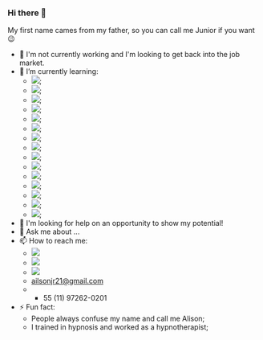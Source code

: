 ### Hi there 👋

My first name cames from my father, so you can call me Junior if you want :wink:

- 🔭 I'm not currently working and I'm looking to get back into the job market.
- 🌱 I’m currently learning:
  - <img src="{https://img.shields.io/badge/JavaScript-F7DF1E?style=for-the-badge&logo=javascript&logoColor=black}" />;
  - <img src="{https://img.shields.io/badge/TypeScript-007ACC?style=for-the-badge&logo=typescript&logoColor=white}" />;
  - <img src="{https://img.shields.io/badge/Node.js-43853D?style=for-the-badge&logo=node-dot-js&logoColor=white" />;
  - <img src="{https://img.shields.io/badge/npm-CB3837?style=for-the-badge&logo=npm&logoColor=white}" />;
  - <img src="{https://img.shields.io/badge/Yarn-2C8EBB?style=for-the-badge&logo=yarn&logoColor=white" />;
  - <img src="{https://img.shields.io/badge/Jest-C21325?style=for-the-badge&logo=jest&logoColor=white" />;
  - <img src="{https://img.shields.io/badge/React-20232A?style=for-the-badge&logo=react&logoColor=61DAFB" />;
  - <img src="{https://img.shields.io/badge/HTML5-E34F26?style=for-the-badge&logo=html5&logoColor=white}" />;
  - <img src="{https://img.shields.io/badge/CSS3-1572B6?style=for-the-badge&logo=css3&logoColor=white" />;
  - <img src="{https://img.shields.io/badge/MongoDB-4EA94B?style=for-the-badge&logo=mongodb&logoColor=white" />;
  - <img src="{https://img.shields.io/badge/MySQL-00000F?style=for-the-badge&logo=mysql&logoColor=white" />;
  - <img src="{https://img.shields.io/badge/PostgreSQL-316192?style=for-the-badge&logo=postgresql&logoColor=white" />;
  - <img src="{https://img.shields.io/badge/Express.js-000000?style=for-the-badge&logo=express&logoColor=white" />;
  - <img src="{https://img.shields.io/badge/Angular-DD0031?style=for-the-badge&logo=angular&logoColor=white" />;
  - <img src="{https://img.shields.io/badge/Bootstrap-563D7C?style=for-the-badge&logo=bootstrap&logoColor=white" />;
- 🤔 I'm looking for help on an opportunity to show my potential!
- 💬 Ask me about ...
- 📫 How to reach me: 
  - <a href="{https://www.linkedin.com/in/ailsonjr/}"><img src="{https://img.shields.io/badge/LinkedIn-0077B5?style=for-the-badge&logo=linkedin&logoColor=white}" /></a>
  - <a href="{https://www.instagram.com/ailsonjr/"><img src="{https://img.shields.io/badge/Instagram-E4405F?style=for-the-badge&logo=instagram&logoColor=white}" /></a>
  - <a href="{https://www.facebook.com/ailsonjr}"><img src="{https://img.shields.io/badge/Facebook-1877F2?style=for-the-badge&logo=facebook&logoColor=white}" /></a>
  - ailsonjr21@gmail.com
  - + 55 (11) 97262-0201
- ⚡ Fun fact: 
  - People always confuse my name and call me Alison; 
  - I trained in hypnosis and worked as a hypnotherapist; 
